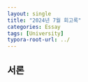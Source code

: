```yaml
---
layout: single
title: "2024년 7월 회고록"
categories: Essay
tags: [University]
typora-root-url: ../
---
```




## 서론

